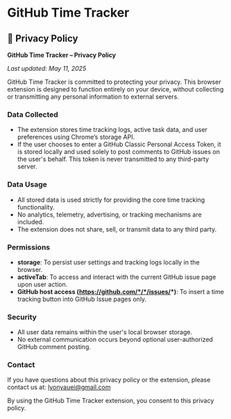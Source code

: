# GitHub Time Tracker

[//]: # (Add other sections of your README here, e.g., introduction, installation, usage, etc.)

## 🔹 Privacy Policy

**GitHub Time Tracker – Privacy Policy**

*Last updated: May 11, 2025*

GitHub Time Tracker is committed to protecting your privacy. This browser extension is designed to function entirely on your device, without collecting or transmitting any personal information to external servers.

### Data Collected
- The extension stores time tracking logs, active task data, and user preferences using Chrome’s storage API.
- If the user chooses to enter a GitHub Classic Personal Access Token, it is stored locally and used solely to post comments to GitHub issues on the user's behalf. This token is never transmitted to any third-party server.

### Data Usage
- All stored data is used strictly for providing the core time tracking functionality.
- No analytics, telemetry, advertising, or tracking mechanisms are included.
- The extension does not share, sell, or transmit data to any third party.

### Permissions
- **storage**: To persist user settings and tracking logs locally in the browser.
- **activeTab**: To access and interact with the current GitHub issue page upon user action.
- **GitHub host access (https://github.com/*/*/issues/*)**: To insert a time tracking button into GitHub Issue pages only.

### Security
- All user data remains within the user's local browser storage.
- No external communication occurs beyond optional user-authorized GitHub comment posting.

### Contact
If you have questions about this privacy policy or the extension, please contact us at: lyonyauei@gmail.com

By using the GitHub Time Tracker extension, you consent to this privacy policy.